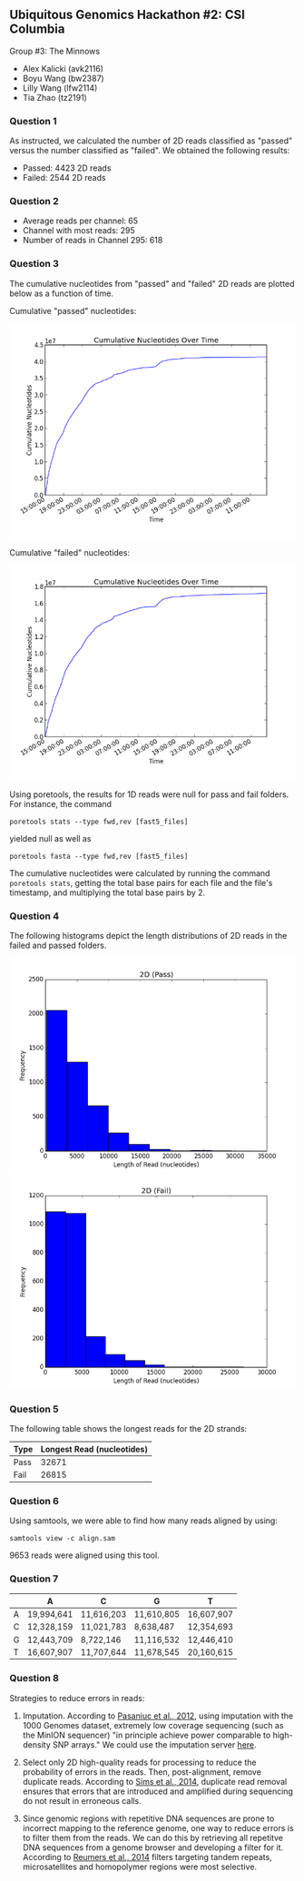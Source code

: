## Ubiquitous Genomics Hackathon #2: CSI Columbia

Group #3: The Minnows
 - Alex Kalicki (avk2116)
 - Boyu Wang (bw2387)
 - Lilly Wang (lfw2114)
 - Tia Zhao (tz2191)


### Question 1

As instructed, we calculated the number of 2D reads classified as "passed"
versus the number classified as "failed". We obtained the following results:

 - Passed: 4423 2D reads
 - Failed: 2544 2D reads

### Question 2

- Average reads per channel: 65
- Channel with most reads: 295
- Number of reads in Channel 295: 618

### Question 3

The cumulative nucleotides from "passed" and "failed" 2D reads are plotted below
as a function of time.

Cumulative "passed" nucleotides:

![cumulative passed nucleotides](images/q3_2D_pass.png)

Cumulative "failed" nucleotides:

![cumulative failed nucleotides](images/q3_2D_fail.png)

Using poretools, the results for 1D reads were null for pass and fail folders.
For instance, the command 
```
poretools stats --type fwd,rev [fast5_files]
```

yielded null as well as
```
poretools fasta --type fwd,rev [fast5_files]
```

The cumulative nucleotides were calculated by running the command
`poretools stats`, getting the total base pairs for each file and the file's
timestamp, and multiplying the total base pairs by 2. 

### Question 4

The following histograms depict the length distributions of 2D reads in
the failed and passed folders.

![cumulative failed nucleotides](images/q4_2D_pass.png)
![cumulative failed nucleotides](images/q4_2D_fail.png)

### Question 5
The following table shows the longest reads for the 2D strands:

| Type       | Longest Read (nucleotides) |
|------------|----------------------------|
| Pass  	 | 32671                      |
| Fail 		 | 26815                      |

### Question 6
Using samtools, we were able to find how many reads aligned by using:
```
samtools view -c align.sam
```

9653 reads were aligned using this tool.

### Question 7

|      | A          | C          | G          | T          |
|------|------------|------------|------------|------------|
| A    | 19,994,641 | 11,616,203 | 11,610,805 | 16,607,907 |
| C    | 12,328,159 | 11,021,783 | 8,638,487  | 12,354,693 |
| G    | 12,443,709 | 8,722,146  | 11,116,532 | 12,446,410 |
| T    | 16,607,907 | 11,707,644 | 11,678,545 | 20,160,615 |

### Question 8

Strategies to reduce errors in reads:

1. Imputation. According to 
[Pasaniuc et al., 2012](http://www.ncbi.nlm.nih.gov/pmc/articles/PMC3400344/),
using imputation with the 1000 Genomes dataset, extremely low coverage
sequencing (such as the MinION sequencer) "in principle achieve power comparable
to high-density SNP arrays." We could use the imputation server
[here](https://imputationserver.sph.umich.edu/index.html).

2. Select only 2D high-quality reads for processing to reduce the probability of
errors in the reads. Then, post-alignment, remove duplicate reads. According to
[Sims et al., 2014](https://rtsf.natsci.msu.edu/_rtsf/assets/File/depth%20and%20coverage.pdf),
duplicate read removal ensures that errors that are introduced and amplified
during sequencing do not result in erroneous calls.

3. Since genomic regions with repetitive DNA sequences are prone to incorrect
mapping to the reference genome, one way to reduce errors is to filter them from
the reads. We can do this by retrieving all repetitve DNA sequences from a
genome browser and developing a filter for it. According to
[Reumers et al., 2014](http://www.nature.com/nbt/journal/v30/n1/full/nbt.2053.html)
filters targeting tandem repeats, microsatellites and homopolymer regions were
most selective. 
